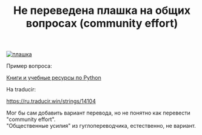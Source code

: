﻿---
title: "Не переведена плашка на общих вопросах (community effort)"
se.owner.user_id: 1365
se.owner.display_name: "insolor"
se.owner.link: "https://ru.meta.stackoverflow.com/users/1365/insolor"
se.link: "https://ru.meta.stackoverflow.com/questions/9998/%d0%9d%d0%b5-%d0%bf%d0%b5%d1%80%d0%b5%d0%b2%d0%b5%d0%b4%d0%b5%d0%bd%d0%b0-%d0%bf%d0%bb%d0%b0%d1%88%d0%ba%d0%b0-%d0%bd%d0%b0-%d0%be%d0%b1%d1%89%d0%b8%d1%85-%d0%b2%d0%be%d0%bf%d1%80%d0%be%d1%81%d0%b0%d1%85-community-effort"
se.question_id: 9998
se.post_type: question
se.score: 6
---
<p><a href="https://i.stack.imgur.com/NEptF.png" rel="nofollow noreferrer"><img src="https://i.stack.imgur.com/NEptF.png" alt="плашка"></a></p>

<p>Пример вопроса:</p>

<p><a href="https://ru.stackoverflow.com/questions/420125/%D0%9A%D0%BD%D0%B8%D0%B3%D0%B8-%D0%B8-%D1%83%D1%87%D0%B5%D0%B1%D0%BD%D1%8B%D0%B5-%D1%80%D0%B5%D1%81%D1%83%D1%80%D1%81%D1%8B-%D0%BF%D0%BE-python">Книги и учебные ресурсы по Python</a></p>

<p>На traducir:</p>

<p><a href="https://ru.traducir.win/strings/14104" rel="nofollow noreferrer">https://ru.traducir.win/strings/14104</a></p>

<p>Мог бы сам добавить вариант перевода, но не понятно как перевести "community effort".<br>
"Общественные усилия" из гуглопереводчика, естественно, не вариант.</p>
